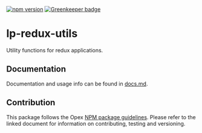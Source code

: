 [![npm version](https://badge.fury.io/js/%40launchpadlab%2Flp-redux-utils.svg)](https://badge.fury.io/js/%40launchpadlab%2Flp-redux-utils) [![Greenkeeper badge](https://badges.greenkeeper.io/LaunchPadLab/lp-redux-utils.svg)](https://greenkeeper.io/)

# lp-redux-utils
Utility functions for redux applications.

## Documentation 
Documentation and usage info can be found in [docs.md](docs.md).

## Contribution
This package follows the Opex [NPM package guidelines](https://github.com/LaunchPadLab/opex/blob/master/gists/npm-package-guidelines.md). Please refer to the linked document for information on contributing, testing and versioning.
